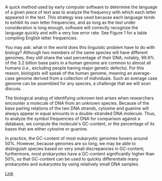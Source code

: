 A quick method used by early computer software to determine the language of a given piece of text was to analyze the frequency with which each letter appeared in the text. This strategy was used because each language tends to exhibit its own letter frequencies, and as long as the text under consideration is long enough, software will correctly recognize the language quickly and with a very low error rate. See Figure 1 for a table compiling English letter frequencies.

You may ask: what in the world does this linguistic problem have to do with biology? Although two members of the same species will have different genomes, they still share the vast percentage of their DNA; notably, 99.9% of the 3.2 billion base pairs in a human genome are common to almost all humans (i.e., excluding people having major genetic defects). For this reason, biologists will speak of the human genome, meaning an average-case genome derived from a collection of individuals. Such an average case genome can be assembled for any species, a challenge that we will soon discuss.

The biological analog of identifying unknown text arises when researchers encounter a molecule of DNA from an unknown species. Because of the base pairing relations of the two DNA strands, cytosine and guanine will always appear in equal amounts in a double-stranded DNA molecule. Thus, to analyze the symbol frequencies of DNA for comparison against a database, we compute the molecule's GC-content, or the percentage of its bases that are either cytosine or guanine.

In practice, the GC-content of most eukaryotic genomes hovers around 50%. However, because genomes are so long, we may be able to distinguish species based on very small discrepancies in GC-content; furthermore, most prokaryotes have a GC-content significantly higher than 50%, so that GC-content can be used to quickly differentiate many prokaryotes and eukaryotes by using relatively small DNA samples.

[Link](https://rosalind.info/problems/gc/)
